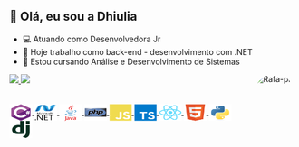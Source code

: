 ## 👋 Olá, eu sou a Dhiulia
- 💻 Atuando como Desenvolvedora Jr
- 👩 Hoje trabalho como back-end - desenvolvimento com .NET
- 📗 Estou cursando Análise e Desenvolvimento de Sistemas

<div>
  <a href="github.com/dhiuliaantunes"/>
  <img height="180em" src="https://github-readme-stats.vercel.app/api?username=dhiuliaantunes&show_icons=true&theme=synthwave"/>
  <img height="180em" src="https://github-readme-stats.vercel.app/api/top-langs/?username=dhiuliaantunes&layout=compact&langs_count=16&theme=synthwave"/>
   <img align="right" alt="Rafa-pic" height="150" style="border-radius:50px;" src="https://drive.google.com/file/d/1l-8ZveATVw4MSNP7wvr2OW0-Ty39reia/view?usp=sharing">
</div>

<div style="display: inline_block"><br></br>
  <img align="center" alt="CSharp" height="30" width="40" src="https://raw.githubusercontent.com/devicons/devicon/master/icons/csharp/csharp-original.svg">
  <img align="center" alt="dotNet" height="30" width="40" src="https://github.com/devicons/devicon/blob/master/icons/dot-net/dot-net-original-wordmark.svg">
  <img align="center" alt="Java" height="30" width="40" src="https://github.com/devicons/devicon/blob/master/icons/java/java-original-wordmark.svg">
  <img align="center" alt="PHP" height="30" width="40" src="https://github.com/devicons/devicon/blob/master/icons/php/php-original.svg">
  <img align="center" alt="Js" height="30" width="40" src="https://raw.githubusercontent.com/devicons/devicon/master/icons/javascript/javascript-plain.svg">
  <img align="center" alt="Ts" height="30" width="40" src="https://raw.githubusercontent.com/devicons/devicon/master/icons/typescript/typescript-plain.svg">
  <img align="center" alt="React" height="30" width="40" src="https://raw.githubusercontent.com/devicons/devicon/master/icons/react/react-original.svg">
  <img align="center" alt="HTML" height="30" width="40" src="https://raw.githubusercontent.com/devicons/devicon/master/icons/html5/html5-original.svg">
  <img align="center" alt="Python" height="30" width="40" src="https://raw.githubusercontent.com/devicons/devicon/master/icons/python/python-original.svg">
  <img align="center" alt="Django" height="30" width="40" src="https://github.com/devicons/devicon/blob/master/icons/django/django-plain.svg"> 
  
</div>
